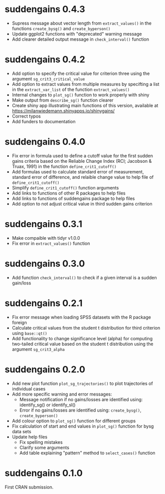 
# suddengains 0.4.3
- Supress message about vector length from `extract_values()` in the functions `create_bysg()` and `create_byperson()`
- Update ggplot2 functions with "deprecated" warning message 
- Add clearer detailed output message in `check_interval()` function

# suddengains 0.4.2

- Add option to specify the critical value for criterion three using the argument `sg_crit3_critical_value`
- Add option to extract values from multiple measures by specifting a list in the `extract_var_list` of the function `extract_values()`
- Internal changes to `plot_sg()` function to work properly with shiny
- Make output from `describe_sg()` function clearer
- Create shiny app illustrating main functions of this version, available at https://milanwiedemann.shinyapps.io/shinygains/
- Correct typos
- Add funders to documentation

# suddengains 0.4.0

- Fix error in formula used to define a cutoff value for the first sudden gains criteria based on the Reliable Change Index (RCI; Jacobson & Truax, 1991) in the function `define_crit1_cutoff()`
- Add formulas used to calculate standard error of measurement, standard error of difference, and relaible change value to help file of `define_crit1_cutoff()`
- Simplify `define_crit1_cutoff()` function arguments 
- Add links to functions of other R packages to help files
- Add links to functions of suddengains package to help files
- Add option to not adjust critical value in third sudden gains criterion

# suddengains 0.3.1

- Make compaible with tidyr v1.0.0
- Fix error in `extract_values()` function

# suddengains 0.3.0

- Add function `check_interval()` to check if a given interval is a sudden gain/loss

# suddengains 0.2.1

- Fix error message when loading SPSS datasets with the R package foreign 
- Calculate critical values from the student t distribution for third criterion using `base::qt()`
- Add functionality to change significance level (alpha) for computing two-tailed critical value based on the student t distribution using the argument `sg_crit3_alpha`

# suddengains 0.2.0

- Add new plot function `plot_sg_trajectories()` to plot trajectories of individual cases
- Add more specific warning and error messages:
  - Message notification if no gains/losses are identified using: identify_sg() or identify_sl()
  - Error if no gains/losses are identified using: `create_bysg()`, `create_byperson()`
- Add colour option to `plot_sg()` function for different groups
- Fix calculation of start and end values in `plot_sg()` function for bysg data sets
- Update help files
  - Fix spelling mistakes
  - Clarify some arguments
  - Add table explaining "pattern" method to `select_cases()` function

# suddengains 0.1.0

First CRAN submission.
